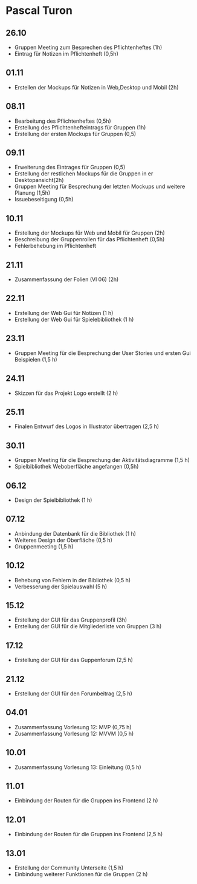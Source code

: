 # Pascal Turon

## 26.10

* Gruppen Meeting zum Besprechen des Pflichtenheftes (1h)
* Eintrag für Notizen im Pflichtenheft (0,5h)

## 01.11

* Erstellen der Mockups für Notizen in Web,Desktop und Mobil (2h)

## 08.11

* Bearbeitung des Pflichtenheftes (0,5h)
* Erstellung des Pflichtenhefteintrags für Gruppen (1h)
* Erstellung der ersten Mockups für Gruppen (0,5) 

## 09.11

* Erweiterung des Eintrages für Gruppen (0,5)
* Erstellung der restlichen Mockups für die Gruppen in er Desktopansicht(2h)
* Gruppen Meeting für Besprechung der letzten Mockups und weitere Planung (1,5h)
* Issuebeseitigung (0,5h)

## 10.11

* Erstellung der Mockups für Web und Mobil für Gruppen (2h)
* Beschreibung der Gruppenrollen für das Pflichtenheft (0,5h)
* Fehlerbehebung im Pflichtenheft 

## 21.11

* Zusammenfassung der Folien (Vl 06) (2h)

## 22.11

* Erstellung der Web Gui für Notizen (1 h)
* Erstellung der Web Gui für Spielebibliothek (1 h)

## 23.11

* Gruppen Meeting für die Besprechung der User Stories und ersten Gui Beispielen (1,5 h)

## 24.11

* Skizzen für das Projekt Logo erstellt (2 h)

## 25.11

* Finalen Entwurf des Logos in Illustrator übertragen (2,5 h)

## 30.11

* Gruppen Meeting für die Besprechung der Aktivitätsdiagramme (1,5 h)
* Spielbibliothek Weboberfläche angefangen (0,5h)

## 06.12

* Design der Spielbibliothek (1 h)

## 07.12

* Anbindung der Datenbank für die Bibliothek  (1 h)
* Weiteres Design der Oberfläche (0,5 h)
* Gruppenmeeting (1,5 h)

## 10.12 

* Behebung von Fehlern in der Bibliothek (0,5 h)
* Verbesserung der Spielauswahl (5 h)

## 15.12

* Erstellung der GUI für das Gruppenprofil (3h)
* Erstellung der GUI für die Mitgliederliste von Gruppen (3 h)

## 17.12

* Erstellung der GUI für das Guppenforum (2,5 h)

## 21.12 

* Erstellung der GUI für den Forumbeitrag (2,5 h)

## 04.01

* Zusammenfassung Vorlesung 12: MVP (0,75 h)
* Zusammenfassung Vorlesung 12: MVVM (0,5 h)

## 10.01

* Zusammenfassung Vorlesung 13: Einleitung (0,5 h)

## 11.01

* Einbindung der Routen für die Gruppen ins Frontend (2 h)

## 12.01

* Einbindung der Routen für die Gruppen ins Frontend (2,5 h)

## 13.01

* Erstellung der Community Unterseite (1,5 h)
* Einbindung weiterer Funktionen für die Gruppen (2 h)
